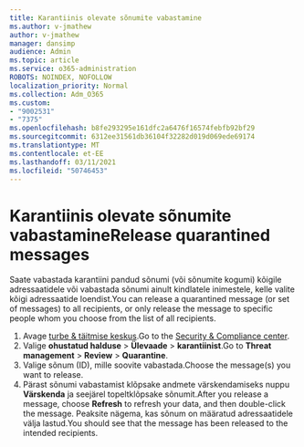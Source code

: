 ```yaml
---
title: Karantiinis olevate sõnumite vabastamine
ms.author: v-jmathew
author: v-jmathew
manager: dansimp
audience: Admin
ms.topic: article
ms.service: o365-administration
ROBOTS: NOINDEX, NOFOLLOW
localization_priority: Normal
ms.collection: Adm_O365
ms.custom:
- "9002531"
- "7375"
ms.openlocfilehash: b8fe293295e161dfc2a6476f16574febfb92bf29
ms.sourcegitcommit: 6312ee31561db36104f32282d019d069ede69174
ms.translationtype: MT
ms.contentlocale: et-EE
ms.lasthandoff: 03/11/2021
ms.locfileid: "50746453"
---
```

# <a name="release-quarantined-messages"></a><span data-ttu-id="beb2e-102">Karantiinis olevate sõnumite vabastamine</span><span class="sxs-lookup"><span data-stu-id="beb2e-102">Release quarantined messages</span></span>

<span data-ttu-id="beb2e-103">Saate vabastada karantiini pandud sõnumi (või sõnumite kogumi) kõigile adressaatidele või vabastada sõnumi ainult kindlatele inimestele, kelle valite kõigi adressaatide loendist.</span><span class="sxs-lookup"><span data-stu-id="beb2e-103">You can release a quarantined message (or set of messages) to all recipients, or only release the message to specific people whom you choose from the list of all recipients.</span></span>

1. <span data-ttu-id="beb2e-104">Avage [turbe & täitmise keskus](https://go.microsoft.com/fwlink/p/?linkid=2077143).</span><span class="sxs-lookup"><span data-stu-id="beb2e-104">Go to the [Security & Compliance center](https://go.microsoft.com/fwlink/p/?linkid=2077143).</span></span>
2. <span data-ttu-id="beb2e-105">Valige **ohustatud halduse**  >  **Ülevaade**  >  **karantiinist**.</span><span class="sxs-lookup"><span data-stu-id="beb2e-105">Go to **Threat management** > **Review** > **Quarantine**.</span></span>
3. <span data-ttu-id="beb2e-106">Valige sõnum (ID), mille soovite vabastada.</span><span class="sxs-lookup"><span data-stu-id="beb2e-106">Choose the message(s) you want to release.</span></span>
4. <span data-ttu-id="beb2e-107">Pärast sõnumi vabastamist klõpsake andmete värskendamiseks nuppu **Värskenda** ja seejärel topeltklõpsake sõnumit.</span><span class="sxs-lookup"><span data-stu-id="beb2e-107">After you release a message, choose **Refresh** to refresh your data, and then double-click the message.</span></span> <span data-ttu-id="beb2e-108">Peaksite nägema, kas sõnum on määratud adressaatidele välja lastud.</span><span class="sxs-lookup"><span data-stu-id="beb2e-108">You should see that the message has been released to the intended recipients.</span></span>
